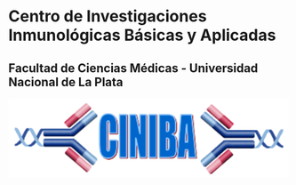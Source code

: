 # Centro de Investigaciones Inmunológicas Básicas y Aplicadas
## Facultad de Ciencias Médicas - Universidad Nacional de La Plata
![Image Alt text](images/CINIBA_logo.png) 
